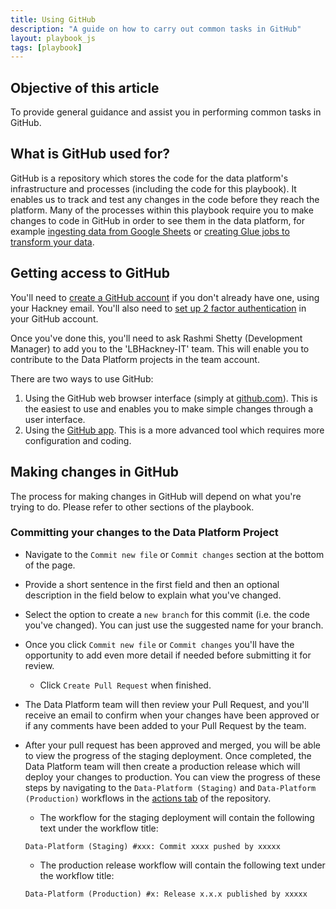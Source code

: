 ```yaml
---
title: Using GitHub
description: "A guide on how to carry out common tasks in GitHub"
layout: playbook_js
tags: [playbook]
---
```


## Objective of this article

To provide general guidance and assist you in performing common tasks in GitHub.

## What is GitHub used for?

GitHub is a repository which stores the code for the data platform's infrastructure and processes (including the code for this playbook). It enables us to track and test any changes in the code before they reach the platform. Many of the processes within this playbook require you to make changes to code in GitHub in order to see them in the data platform, for example [ingesting data from Google Sheets](https://playbook.hackney.gov.uk/Data-Platform-Playbook/playbook/ingesting-data/google-sheets-import) or [creating Glue jobs to transform your data](https://playbook.hackney.gov.uk/Data-Platform-Playbook/playbook/transforming-data/using-aws-glue/deploy-glue-jobs).

## Getting access to GitHub

You'll need to [create a GitHub account](https://github.com/signup) if you don't already have one, using your Hackney email. You'll also need to [set up 2 factor authentication](https://docs.github.com/en/authentication/securing-your-account-with-two-factor-authentication-2fa/configuring-two-factor-authentication) in your GitHub account.

Once you've done this, you'll need to ask Rashmi Shetty (Development Manager) to add you to the 'LBHackney-IT' team. This will enable you to contribute to the Data Platform projects in the team account.

There are two ways to use GitHub:

1. Using the GitHub web browser interface (simply at [github.com](https://github.com/)). This is the easiest to use and enables you to make simple changes through a user interface.
2. Using the [GitHub app](https://desktop.github.com/). This is a more advanced tool which requires more configuration and coding.

## Making changes in GitHub

The process for making changes in GitHub will depend on what you're trying to do. Please refer to other sections of the playbook.

### Committing your changes to the Data Platform Project

- Navigate to the `Commit new file` or `Commit changes` section at the bottom of the page.
- Provide a short sentence in the first field and then an optional description in the field below to explain what you've changed.
- Select the option to create a `new branch` for this commit (i.e. the code you've changed).
  You can just use the suggested name for your branch.
- Once you click `Commit new file` or `Commit changes` you'll have the opportunity to add even more detail if needed before submitting it for review.
  - Click `Create Pull Request` when finished.
- The Data Platform team will then review your Pull Request, and you'll receive an email to confirm when your changes have been approved or if any comments have been added to your Pull Request by the team.
- After your pull request has been approved and merged, you will be able to view the progress of the staging deployment.
  Once completed, the Data Platform team will then create a production release which will deploy your changes to production.
  You can view the progress of these steps by navigating to the `Data-Platform (Staging)` and `Data-Platform (Production)` workflows in the [actions tab][actions-tab] of the repository.

  - The workflow for the staging deployment will contain the following text under the workflow title:

  ```
  Data-Platform (Staging) #xxx: Commit xxxx pushed by xxxxx
  ```

  - The production release workflow will contain the following text under the workflow title:

  ```
  Data-Platform (Production) #x: Release x.x.x published by xxxxx
  ```

[prerequisites]: ./index.md
[github_signup]: https://github.com/signup
[actions-tab]: https://github.com/LBHackney-IT/Data-Platform/actions
